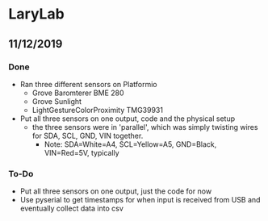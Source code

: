 # LaryLab

## 11/12/2019

### Done
- Ran three different sensors on Platformio
    - Grove Baromterer BME 280
    - Grove Sunlight 
    - LightGestureColorProximity TMG39931
- Put all three sensors on one output, code and the physical setup
    - the three sensors were in 'parallel', which was simply twisting wires for SDA, SCL, GND, VIN together. 
        - Note: SDA=White=A4, SCL=Yellow=A5, GND=Black, VIN=Red=5V, typically
### To-Do
- Put all three sensors on one output, just the code for now
- Use pyserial to get timestamps for when input is received from USB and eventually collect data into csv
